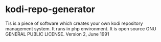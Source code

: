 # kodi-repo-generator
Tis is a piece of software which creates your own kodi repository management system. It runs in php environment.
It is open source GNU GENERAL PUBLIC LICENSE. Version 2, June 1991

